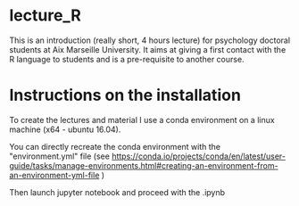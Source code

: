 # lecture_R

This is an introduction (really short, 4 hours lecture) for psychology doctoral students at Aix Marseille University. It aims at giving a first contact with the R language to students and is a pre-requisite to another course.


# Instructions on the installation
To create the lectures and material I use a conda environment on a linux machine (x64 - ubuntu 16.04).

You can directly recreate the conda environment with the "environment.yml" file (see https://conda.io/projects/conda/en/latest/user-guide/tasks/manage-environments.html#creating-an-environment-from-an-environment-yml-file ) 

Then launch jupyter notebook and proceed with the .ipynb

